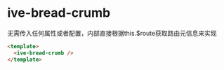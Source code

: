 # ive-bread-crumb
无需传入任何属性或者配置，内部直接根据this.$route获取路由元信息来实现
```html
<template>
  <ive-bread-crumb />
</template>
```